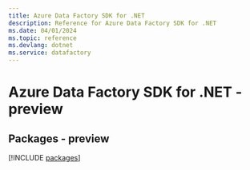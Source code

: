 ```yaml
---
title: Azure Data Factory SDK for .NET
description: Reference for Azure Data Factory SDK for .NET
ms.date: 04/01/2024
ms.topic: reference
ms.devlang: dotnet
ms.service: datafactory
---
```

# Azure Data Factory SDK for .NET - preview
## Packages - preview
[!INCLUDE [packages](data-factory-index.md)]
